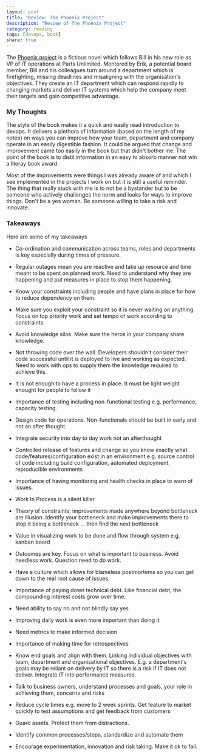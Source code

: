 ```yaml
---
layout: post
title: "Review: The Phoenix Project"
description: "Review of The Phoenix Project"
category: reading
tags: [devops, book]
share: true
---
```


The [Phoenix project](http://www.amazon.co.uk/The-Phoenix-Project-Helping-Business-ebook/dp/B00AZRBLHO) is a fictious novel which follows Bill in his new role as VP of IT operations at Parts Unlimited. Mentored by Erik, a potential board member, Bill and his colleagues turn around a department which is firefighting, missing deadlines and misaligning with the organisation's objectives. They create an IT department which can respond rapidly to changing markets and deliver IT systems which help the company meet their targets and gain competitive advantage. 

### My Thoughts

The style of the book makes it a quick and easily read introduction to devops. It delivers a plethora of information (based on the length of my notes) on ways you can improve how your team, department and company operate in an easily digestible fashion. It could be argued that change and improvement came too easily in the book but that didn't bother me. The point of the book is to distil information in an easy to absorb manner not win a literay book award.

Most of the improvements were things I was already aware of and which I see implemented in the projects I work on but it is still a useful reminder. The thing that really stuck with me is to not be a bystander but to be someone who actively challenges the norm and looks for ways to improve things. Don't be a yes woman. Be someone willing to take a risk and innovate.

### Takeaways

Here are some of my takeaways

* Co-ordination and communication across teams, roles and departments is key especially during times of pressure.

* Regular outages mean you are reactive and take up resource and time meant to be spent on planned work. Need to understand why they are happening and put measures in place to stop them happening.

 * Know your constraints including people and have plans in place for how to reduce dependency on them.

* Make sure you exploit your constraint  so it is never waiting on anything. Focus on top priority work and set tempo of work according to constraints

* Avoid knowledge silos. Make sure the heros in your company share knowledge.

* Not throwing code over the wall. Developers shouldn't consider their code successful until it is deployed to live and working as expected. Need to work with ops to supply them the knowledge required to achieve this.

* It is not enough to have a process in place. It must be light weight enought for people to follow it

* Importance of testing including non-functional testing e.g. performance, capacity testing.

* Design code for operations. Non-functionals should be built in early and not an after thought.

* Integrate security into day to day work not an afterthought

* Controlled release of features and change so you know exactly what code/features/configuration exist in an environment e.g. source control of code including build configuration, automated deployment, reproducible environments

* Importance of having monitoring and health checks in place to warn of issues.

* Work In Process is a silent killer

* Theory of constraints: improvements made anywhere beyond bottleneck are illusion. Identify your bottleneck and make improvements there to stop it being a bottleneck ... then find the next bottleneck

* Value in visualizing work to be done and flow through system  e.g. kanban board

* Outcomes are key. Focus on what is important to business. Avoid needless work. Question need to do work.

* Have a culture which allows for blameless postmortems so you can get down to the real root cause of issues.

* Importance of paying down technical debt. Like financial debt, the compounding interest costs grow over time. 

* Need ability to say no and not blindly say yes

* Improving daily work is even more important than doing it

* Need metrics to make informed decision

* Importance of making time for retrospectives

* Know end goals and align with them. Linking individual objectives with team, department and organisational objectives. E.g. a department's goals may be reliant on delivery by IT so there is a risk if IT does not deliver. Integrate IT into performance measures.

* Talk to business owners, understand processes and goals, your role in achieving them, concerns and risks

* Reduce cycle times e.g. move to 2 week sprints. Get feature to market quickly to test assumptions and get feedback from customers

* Guard assets. Protect them from distractions.

* Identify common processes/steps, standardize and automate them

* Encourage experimentation, innovation and risk taking. Make it ok to fail.



